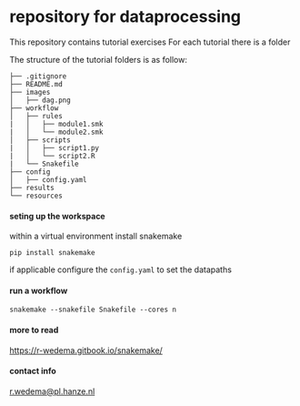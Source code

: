 # repository for dataprocessing 

This repository contains tutorial exercises
For each tutorial there is a folder

The structure of the tutorial folders is as follow:

```
├── .gitignore
├── README.md 
├── images
│   ├── dag.png
├── workflow
│   ├── rules
|   │   ├── module1.smk
|   │   └── module2.smk
│   ├── scripts
|   │   ├── script1.py
|   │   └── script2.R
|   └── Snakefile
├── config
│   ├── config.yaml
├── results
└── resources
```

#### seting up the workspace
within a virtual environment install snakemake
```
pip install snakemake
```
if applicable configure the `config.yaml` to set the datapaths

#### run a workflow
```
snakemake --snakefile Snakefile --cores n
```

#### more to read
https://r-wedema.gitbook.io/snakemake/

#### contact info
r.wedema@pl.hanze.nl
